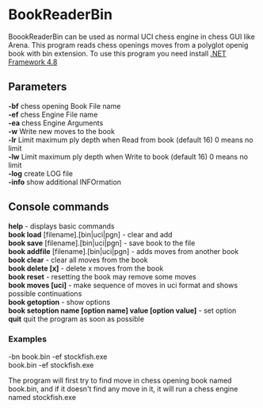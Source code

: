 # BookReaderBin
BoookReaderBin can be used as normal UCI chess engine in chess GUI like Arena.
This program reads chess openings moves from a polyglot openig book with bin extension.
To use this program you need install  <a href="https://dotnet.microsoft.com/download/dotnet-framework/net48">.NET Framework 4.8</a>

## Parameters

**-bf** chess opening Book File name<br/>
**-ef** chess Engine File name<br/>
**-ea** chess Engine Arguments<br/>
**-w** Write new moves to the book<br/>
**-lr** Limit maximum ply depth when Read from book (default 16) 0 means no limit<br/>
**-lw** Limit maximum ply depth when Write to book (default 16) 0 means no limit<br/>
**-log** create LOG file<br/>
**-info** show additional INFOrmation<br/>

## Console commands

**help** - displays basic commands<br/>
**book load** [filename].[bin|uci|pgn] - clear and add<br/>
**book save** [filename].[bin|uci|pgn] - save book to the file<br/>
**book addfile** [filename].[bin|uci|pgn] - adds moves from another book<br/>
**book clear** - clear all moves from the book<br/>
**book delete [x]** - delete x moves from the book<br/>
**book reset** - resetting the book may remove some moves<br/>
**book moves [uci]** - make sequence of moves in uci format and shows possible continuations<br/>
**book getoption** - show options<br/>
**book setoption name [option name] value [option value]** - set option<br/>
**quit** quit the program as soon as possible

### Examples

-bn book.bin -ef stockfish.exe<br/>
book.bin -ef stockfish.exe

The program will first try to find move in chess opening book named book.bin, and if it doesn't find any move in it, it will run a chess engine named stockfish.exe 



